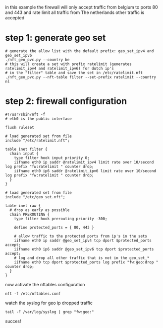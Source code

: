 in this example the firewall will only accept traffic from belgium to ports 80 and 443
and rate limit all traffic from The netherlands
other traffic is accepted

# step 1: generate geo set

    # generate the allow list with the default prefix: geo_set_ipv4 and geo_set_ipv6
    ./nft_geo_pvc.py --country be
    # this will create a set with prefix ratelimit (generates ratelimit_ipv4 and ratelimit_ipv6) for dutch ip's
    # in the "filter" table and save the set in /etc/ratelimit.nft
    ./nft_geo_pvc.py --nft-table filter --set-prefix ratelimit --country nl

# step 2: firewall configuration


    #!/usr/sbin/nft -f
    # eth0 is the public interface

    flush ruleset

    # load generated set from file
    include "/etc/ratelimit.nft";

    table inet filter {
      chain input {
        type filter hook input priority 0;
        iifname eth0 ip saddr @ratelimit_ipv4 limit rate over 10/second log prefix "fw:ratelimit " counter drop;
        iifname eth0 ip6 saddr @ratelimit_ipv6 limit rate over 10/second log prefix "fw:ratelimit " counter drop;
      }
    }

    # load generated set from file
    include "/etc/geo_set.nft";

    table inet raw {
      # drop as early as possible
      chain PREROUTING {
        type filter hook prerouting priority -300;

        define protected_ports = { 80, 443 }

        # allow traffic to the protected ports from ip's in the sets
        iifname eth0 ip saddr @geo_set_ipv4 tcp dport $protected_ports accept;
        iifname eth0 ip6 saddr @geo_set_ipv6 tcp dport $protected_ports accept;
        # log and drop all other traffic that is not in the geo_set_*
        iifname eth0 tcp dport $protected_ports log prefix "fw:geo:drop " counter drop;        
      }
    }

   
now activate the nftables configuration

    nft -f /etc/nftables.conf

watch the syslog for geo ip dropped traffic

    tail -F /var/log/syslog | grep "fw:geo:"

succes!